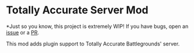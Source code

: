 # Totally Accurate Server Mod
*Just so you know, this project is extremely WIP! If you have bugs, open an [issue](https://github.com/RedBigz/TASM/issues) or a [PR](https://github.com/RedBigz/TASM/pulls).

This mod adds plugin support to Totally Accurate Battlegrounds' server.